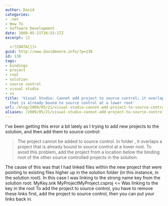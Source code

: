 ```yaml
---
author: David
categories:
- .net
- How To
- Software Development
date: 2009-05-21T16:53:17Z
excerpt: |2

  <![CDATA[]]>
guid: http://www.davidmoore.info/?p=138
id: 138
tags:
- bindings
- project
- root
- solution
- source control
- visual studio
- vs
title: 'Visual Studio: Cannot add project to source control; it overlaps a project
  that is already bound to source control at a lower root'
url: /blog/2009/05/21/visual-studio-cannot-add-project-to-source-control-it-overlaps-a-project-that-is-already-bound-to-source-control-at-a-lower-root/
aliases: /2009/05/21/visual-studio-cannot-add-project-to-source-control-it-overlaps-a-project-that-is-already-bound-to-source-control-at-a-lower-root/
---
```


I've been getting this error a bit lately as I trying to add new projects to the solution, and then add them to source control: <blockquote>The project <ProjectName> cannot be added to source control. In folder <SolutionDir>, it overlaps a project that is already bound to source control at a lower root. To avoid this problem, add the project from a location below the binding root of the other source controlled projects in the solution.</blockquote> The cause of this was that I had linked files within the new project that were pointing to existing files higher up in the solution folder (in this instance, in the solution root). In this case I was linking to the strong name key from the solution root: <SolutionRoot>MyKey.snk <SolutionRoot>MyProjectMyProject.csproj <= Was linking to the key in the root To add the project to source control, you have to remove these links first, add the project to source control, then you can put your links back in.